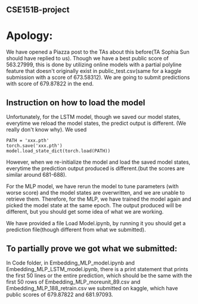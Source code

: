 ## CSE151B-project

# Apology:

We have opened a Piazza post to the TAs about this before(TA Sophia Sun should have replied to us). Though we have a best public score of 563.27999, this is done by utilizing online models with a partial polyline feature that doesn't originally exist in public_test.csv(same for a kaggle submission with a score of 673.58312). We are going to submit predictions with score of 679.87822 in the end.


## Instruction on how to load the model

Unfortunately, for the LSTM model, though we saved our model states, everytime we reload the model states, the predict output is different. (We really don't know why). We used 

```
PATH = 'xxx.pth'
torch.save('xxx.pth')
model.load_state_dict(torch.load(PATH))
```

However, when we re-initialize the model and load the saved model states, everytime the prediction output produced is different.(but the scores are similar around 681-688).


For the MLP model, we have rerun the model to tune parameters (with worse score) and the model states are overwritten, and we are unable to retrieve them. Therefore, for the MLP, we have trained the model again and picked the model state at the same epoch. The output produced will be different, but you should get some idea of what we are working.

We have provided a file Load Model.ipynb, by running it you should get a prediction file(though different from what we submitted).

## To partially prove we got what we submitted:

In Code folder, in Embedding_MLP_model.ipynb and Embedding_MLP_LSTM_model.ipynb, there is a print statement that prints the first 50 lines or the entire prediction, which should be the same with the first 50 rows of Embedding_MLP_moreunit_89.csv and Embedding_MLP_188_retrain.csv we submitted on kaggle, which have public scores of 679.87822 and 681.97093.